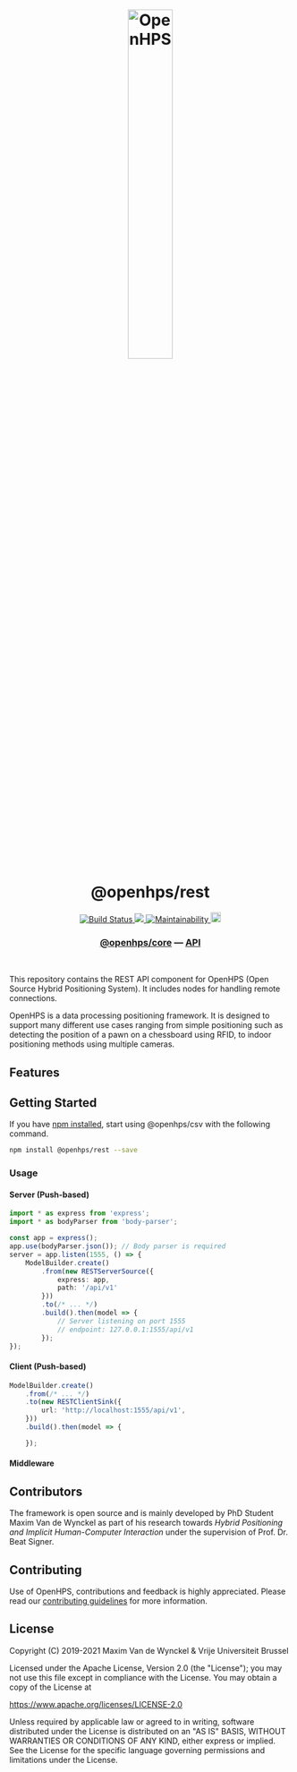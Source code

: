 <h1 align="center">
  <img alt="OpenHPS" src="https://openhps.org/images/logo_text-512.png" width="40%" /><br />
  @openhps/rest
</h1>
<p align="center">
    <a href="https://github.com/OpenHPS/openhps-rest/actions/workflows/main.yml" target="_blank">
        <img alt="Build Status" src="https://github.com/OpenHPS/openhps-rest/actions/workflows/main.yml/badge.svg">
    </a>
    <a href="https://codecov.io/gh/OpenHPS/openhps-rest">
        <img src="https://codecov.io/gh/OpenHPS/openhps-rest/branch/master/graph/badge.svg"/>
    </a>
    <a href="https://codeclimate.com/github/OpenHPS/openhps-rest/" target="_blank">
        <img alt="Maintainability" src="https://img.shields.io/codeclimate/maintainability/OpenHPS/openhps-rest">
    </a>
    <a href="https://badge.fury.io/js/@openhps%2Frest">
        <img src="https://badge.fury.io/js/@openhps%2Frest.svg" alt="npm version" height="18">
    </a>
</p>

<h3 align="center">
    <a href="https://github.com/OpenHPS/openhps-core">@openhps/core</a> &mdash; <a href="https://openhps.org/docs/rest">API</a>
</h3>

<br />

This repository contains the REST API component for OpenHPS (Open Source Hybrid Positioning System). It includes nodes for handling remote connections.

OpenHPS is a data processing positioning framework. It is designed to support many different use cases ranging from simple positioning such as detecting the position of a pawn on a chessboard using RFID, to indoor positioning methods using multiple cameras.

## Features


## Getting Started
If you have [npm installed](https://www.npmjs.com/get-npm), start using @openhps/csv with the following command.
```bash
npm install @openhps/rest --save
```

### Usage

#### Server (Push-based)
```typescript
import * as express from 'express';
import * as bodyParser from 'body-parser';

const app = express();
app.use(bodyParser.json()); // Body parser is required
server = app.listen(1555, () => {
    ModelBuilder.create()
        .from(new RESTServerSource({
            express: app,
            path: '/api/v1'
        }))
        .to(/* ... */)
        .build().then(model => {
            // Server listening on port 1555
            // endpoint: 127.0.0.1:1555/api/v1
        });
});
```

#### Client (Push-based)
```typescript
ModelBuilder.create()
    .from(/* ... */)
    .to(new RESTClientSink({
        url: 'http://localhost:1555/api/v1',
    }))
    .build().then(model => {

    });
```

#### Middleware

## Contributors
The framework is open source and is mainly developed by PhD Student Maxim Van de Wynckel as part of his research towards *Hybrid Positioning and Implicit Human-Computer Interaction* under the supervision of Prof. Dr. Beat Signer.

## Contributing
Use of OpenHPS, contributions and feedback is highly appreciated. Please read our [contributing guidelines](CONTRIBUTING.md) for more information.

## License
Copyright (C) 2019-2021 Maxim Van de Wynckel & Vrije Universiteit Brussel

Licensed under the Apache License, Version 2.0 (the "License"); you may not use this file except in compliance with the License. You may obtain a copy of the License at

https://www.apache.org/licenses/LICENSE-2.0

Unless required by applicable law or agreed to in writing, software distributed under the License is distributed on an "AS IS" BASIS, WITHOUT WARRANTIES OR CONDITIONS OF ANY KIND, either express or implied. See the License for the specific language governing permissions and limitations under the License.